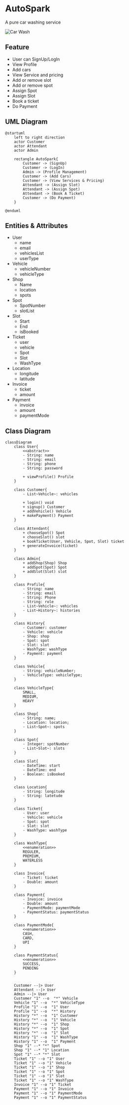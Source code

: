 # AutoSpark

A pure car washing service

![Car Wash](src/main/resources/assets/images/car_wash.jpeg)

## Feature
- User can SignUp/LogIn
- View Profile
- Add cars
- View Service and pricing
- Add or remove slot
- Add or remove spot
- Assign Spot
- Assign Slot
- Book a ticket
- Do Payment

## UML Diagram

```plantuml
@startuml
    left to right direction
    actor Customer
    actor Attendant
    actor Admin
    
    rectangle AutoSpark{
        Customer -> (SignUp)
        Customer -> (LogIn)
        Admin -> (Profile Management)
        Customer -> (Add Cars)
        Customer -> (View Services & Pricing)
        Attendant -> (Assign Slot)
        Attendant -> (Assign Spot)
        Attendant -> (Book A Ticket)
        Customer -> (Do Payment)
    }
    
@enduml
```

## Entities & Attributes
- User
  - name
  - email
  - vehiclesList
  - userType
- Vehicle
  - vehicleNumber
  - vehicleType
- Shop
  - Name
  - location
  - spots
- Spot
  - SpotNumber
  - slotList
- Slot
  - Start
  - End
  - isBooked
- Ticket
  - user
  - vehicle
  - Spot
  - Slot
  - WashType
- Location
  - longitude
  - latitude
- Invoice
  - ticket
  - amount
- Payment
  - invoice
  - amount
  - paymentMode

## Class Diagram

```mermaid
classDiagram
    class User{
        <<abstract>>
        - String: name
        - String: email
        - String: phone
        - String: password

        + viewProfile() Profile
    }
    
    class Customer{
        - List~Vehicle~: vehicles
        
        + login() void
        + signup() Customer
        + addVehicle() Vehicle
        + makePayment() Payment
    }
    
    class Attendant{
        + chooseSpot() Spot
        + chooseSlot() slot
        + bookTicket(User, Vehicle, Spot, Slot) ticket
        + generateInvoice(ticket)
    }
    
    class Admin{
        + addShop(Shop) Shop
        + addSpot(Spot) Spot
        + addSlot(Slot) slot
    }
    
    class Profile{
        - String: name
        - String: email
        - String: Phone
        - String: role
        - List~Vehicle~: vehicles
        - List~History~: histories
    }
    
    class History{
        - Customer: customer
        - Vehicle: vehicle
        - Shop: shop
        - Spot: spot
        - Slot: slot
        - WashType: washType
        - Payment: payment
    }
    
    class Vehicle{
        - String: vehicleNumber;
        - VehicleType: vehicleType;
    }
    
    class VehicleType{
        SMALL,
        MEDIUM,
        HEAVY
    }
    
    class Shop{
        - String: name;
        - Location: location;
        - List~Spot~: spots
    }
    
    class Spot{
        - Integer: spotNumber
        - List~Slot~: slots
    }
    
    class Slot{
        - DateTime: start
        - DateTime: end
        - Boolean: isBooked
    }
    
    class Location{
        - String: longitude
        - String: latetude
    }
    
    class Ticket{
        - User: user
        - Vehicle: vehicle
        - Spot: spot
        - Slot: slot
        - WashType: washType
    }
    
    class WashType{
        <<enumeration>>
        REGULER,
        PREMIUM,
        WATERLESS
    }
    
    class Invoice{
        - Ticket: ticket
        - Double: amount
    }
    
    class Payment{
        - Invoice: invoice
        - Double: amount
        - PaymentMode: paymentMode
        - PaymentStatus: paymentStatus
    }
    
    class PaymentMode{
        <<enumeration>>
        CASH,
        CARD,
        UPI
    }
    
    class PaymentStatus{
        <<enumeration>>
        SUCCESS,
        PENDING
    }


    Customer --|> User
    Attendant --|> User
    Admin --|> User
    Customer "1" --o  "*" Vehicle
    Vehicle "1" --o  "*" VehicleType
    Profile "1" --o  "1" User
    Profile "1" --o  "*" History
    History "*" --o  "1" Customer
    History "*" --o  "1" Vehicle
    History "*" --o  "1" Shop
    History "*" --o  "1" Spot
    History "*" --o  "1" Slot
    History "1" --o  "1" WashType
    History "1" --o  "1" Payment
    Shop "1" --* "*" Spot
    Shop "1" --* "1" Location
    Spot "1" --* "*" Slot
    Ticket "1" --o "1" User
    Ticket "1" --o "1" Vehicle
    Ticket "1" --o "1" Shop
    Ticket "1" --o "1" Spot
    Ticket "1" --o "1" Slot
    Ticket "1" --o "1" WashType
    Invoice "1" --o "1" Ticket
    Payment "1" --o "1" Invoice
    Payment "1" --o "1" PaymentMode
    Payment "1" --o "1" PaymentStatus
    
```




